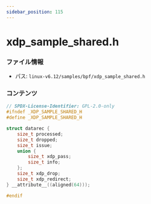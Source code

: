 ```yaml
---
sidebar_position: 115
---
```

# xdp_sample_shared.h

### ファイル情報

- パス: `linux-v6.12/samples/bpf/xdp_sample_shared.h`

### コンテンツ

```h
// SPDX-License-Identifier: GPL-2.0-only
#ifndef _XDP_SAMPLE_SHARED_H
#define _XDP_SAMPLE_SHARED_H

struct datarec {
	size_t processed;
	size_t dropped;
	size_t issue;
	union {
		size_t xdp_pass;
		size_t info;
	};
	size_t xdp_drop;
	size_t xdp_redirect;
} __attribute__((aligned(64)));

#endif

```

